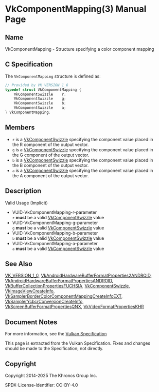 # VkComponentMapping(3) Manual Page

## Name

VkComponentMapping - Structure specifying a color component mapping



## [](#_c_specification)C Specification

The `VkComponentMapping` structure is defined as:

```c++
// Provided by VK_VERSION_1_0
typedef struct VkComponentMapping {
    VkComponentSwizzle    r;
    VkComponentSwizzle    g;
    VkComponentSwizzle    b;
    VkComponentSwizzle    a;
} VkComponentMapping;
```

## [](#_members)Members

- `r` is a [VkComponentSwizzle](https://registry.khronos.org/vulkan/specs/latest/man/html/VkComponentSwizzle.html) specifying the component value placed in the R component of the output vector.
- `g` is a [VkComponentSwizzle](https://registry.khronos.org/vulkan/specs/latest/man/html/VkComponentSwizzle.html) specifying the component value placed in the G component of the output vector.
- `b` is a [VkComponentSwizzle](https://registry.khronos.org/vulkan/specs/latest/man/html/VkComponentSwizzle.html) specifying the component value placed in the B component of the output vector.
- `a` is a [VkComponentSwizzle](https://registry.khronos.org/vulkan/specs/latest/man/html/VkComponentSwizzle.html) specifying the component value placed in the A component of the output vector.

## [](#_description)Description

Valid Usage (Implicit)

- [](#VUID-VkComponentMapping-r-parameter)VUID-VkComponentMapping-r-parameter  
  `r` **must** be a valid [VkComponentSwizzle](https://registry.khronos.org/vulkan/specs/latest/man/html/VkComponentSwizzle.html) value
- [](#VUID-VkComponentMapping-g-parameter)VUID-VkComponentMapping-g-parameter  
  `g` **must** be a valid [VkComponentSwizzle](https://registry.khronos.org/vulkan/specs/latest/man/html/VkComponentSwizzle.html) value
- [](#VUID-VkComponentMapping-b-parameter)VUID-VkComponentMapping-b-parameter  
  `b` **must** be a valid [VkComponentSwizzle](https://registry.khronos.org/vulkan/specs/latest/man/html/VkComponentSwizzle.html) value
- [](#VUID-VkComponentMapping-a-parameter)VUID-VkComponentMapping-a-parameter  
  `a` **must** be a valid [VkComponentSwizzle](https://registry.khronos.org/vulkan/specs/latest/man/html/VkComponentSwizzle.html) value

## [](#_see_also)See Also

[VK\_VERSION\_1\_0](https://registry.khronos.org/vulkan/specs/latest/man/html/VK_VERSION_1_0.html), [VkAndroidHardwareBufferFormatProperties2ANDROID](https://registry.khronos.org/vulkan/specs/latest/man/html/VkAndroidHardwareBufferFormatProperties2ANDROID.html), [VkAndroidHardwareBufferFormatPropertiesANDROID](https://registry.khronos.org/vulkan/specs/latest/man/html/VkAndroidHardwareBufferFormatPropertiesANDROID.html), [VkBufferCollectionPropertiesFUCHSIA](https://registry.khronos.org/vulkan/specs/latest/man/html/VkBufferCollectionPropertiesFUCHSIA.html), [VkComponentSwizzle](https://registry.khronos.org/vulkan/specs/latest/man/html/VkComponentSwizzle.html), [VkImageViewCreateInfo](https://registry.khronos.org/vulkan/specs/latest/man/html/VkImageViewCreateInfo.html), [VkSamplerBorderColorComponentMappingCreateInfoEXT](https://registry.khronos.org/vulkan/specs/latest/man/html/VkSamplerBorderColorComponentMappingCreateInfoEXT.html), [VkSamplerYcbcrConversionCreateInfo](https://registry.khronos.org/vulkan/specs/latest/man/html/VkSamplerYcbcrConversionCreateInfo.html), [VkScreenBufferFormatPropertiesQNX](https://registry.khronos.org/vulkan/specs/latest/man/html/VkScreenBufferFormatPropertiesQNX.html), [VkVideoFormatPropertiesKHR](https://registry.khronos.org/vulkan/specs/latest/man/html/VkVideoFormatPropertiesKHR.html)

## [](#_document_notes)Document Notes

For more information, see the [Vulkan Specification](https://registry.khronos.org/vulkan/specs/latest/html/vkspec.html#VkComponentMapping)

This page is extracted from the Vulkan Specification. Fixes and changes should be made to the Specification, not directly.

## [](#_copyright)Copyright

Copyright 2014-2025 The Khronos Group Inc.

SPDX-License-Identifier: CC-BY-4.0